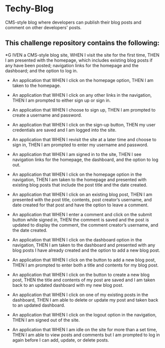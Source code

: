 # Techy-Blog
CMS-style blog where developers can publish their blog posts and comment on other developers' posts.

## This challenge repository contains the following:

*G IVEN a CMS-style blog site, WHEN I visit the site for the first time, THEN I am presented with the homepage, which includes existing blog posts if any have been posted; navigation links for the homepage and the dashboard; and the option to log in.

* An application that WHEN I click on the homepage option, THEN I am taken to the homepage.

* An application that WHEN I click on any other links in the navigation, THEN I am prompted to either sign up or sign in.

* An application that WHEN I choose to sign up, THEN I am prompted to create a username and password.

* An application that WHEN I click on the sign-up button, THEN my user credentials are saved and I am logged into the site.

* An application that WHEN I revisit the site at a later time and choose to sign in, THEN I am prompted to enter my username and password.

* An application that WHEN I am signed in to the site, THEN I see navigation links for the homepage, the dashboard, and the option to log out.

* An application that WHEN I click on the homepage option in the navigation, THEN I am taken to the homepage and presented with existing blog posts that include the post title and the date created. 

* An application that WHEN I click on an existing blog post, THEN I am presented with the post title, contents, post creator’s username, and date created for that post and have the option to leave a comment.

* An application that WHEN I enter a comment and click on the submit button while signed in, THEN the comment is saved and the post is updated to display the comment, the comment creator’s username, and the date created.

* An application that WHEN I click on the dashboard option in the navigation, THEN I am taken to the dashboard and presented with any blog posts I have already created and the option to add a new blog post.

* An application that WHEN I click on the button to add a new blog post, THEN I am prompted to enter both a title and contents for my blog post.

* An application that WHEN I click on the button to create a new blog post, THEN the title and contents of my post are saved and I am taken back to an updated dashboard with my new blog post.

* An application that WHEN I click on one of my existing posts in the dashboard, THEN I am able to delete or update my post and taken back to an updated dashboard.

* An application that WHEN I click on the logout option in the navigation, THEN I am signed out of the site.

* An application that WHEN I am idle on the site for more than a set time, THEN I am able to view posts and comments but I am prompted to log in again before I can add, update, or delete posts.